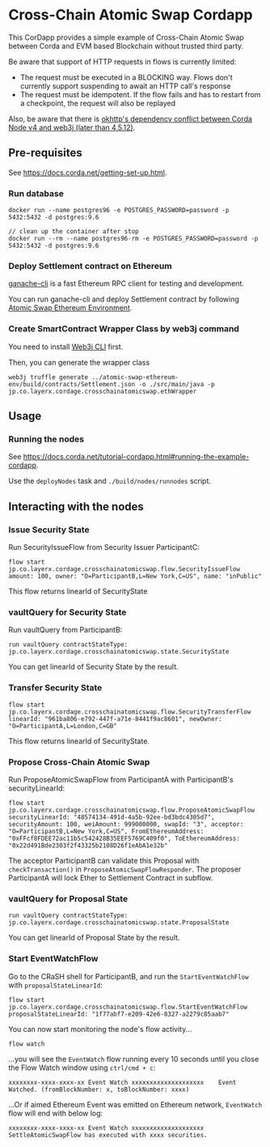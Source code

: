 # Cross-Chain Atomic Swap Cordapp
This CorDapp provides a simple example of Cross-Chain Atomic Swap between Corda and EVM based Blockchain without trusted third party.

Be aware that support of HTTP requests in flows is currently limited:

- The request must be executed in a BLOCKING way. Flows don't currently support suspending to await an HTTP call's response
- The request must be idempotent. If the flow fails and has to restart from a checkpoint, the request will also be replayed

Also, be aware that there is [okhttp's dependency conflict between Corda Node v4 and web3j (later than 4.5.12)](https://github.com/web3j/web3j/issues/1167).


## Pre-requisites
  
See https://docs.corda.net/getting-set-up.html.

### Run database
```
docker run --name postgres96 -e POSTGRES_PASSWORD=password -p 5432:5432 -d postgres:9.6

// clean up the container after stop
docker run --rm --name postgres96-rm -e POSTGRES_PASSWORD=password -p 5432:5432 -d postgres:9.6
```

### Deploy Settlement contract on Ethereum
[ganache-cli](https://github.com/trufflesuite/ganache-cli) is a fast Ethereum RPC client for testing and development.

You can run ganache-cli and deploy Settlement contract by following [Atomic Swap Ethereum Environment](../atomic-swap-ethereum-env/README.md).

### Create SmartContract Wrapper Class by web3j command
You need to install [Web3j CLI](https://docs.web3j.io/command_line_tools/) first.

Then, you can generate the wrapper class
```
web3j truffle generate ../atomic-swap-ethereum-env/build/contracts/Settlement.json -o ./src/main/java -p jp.co.layerx.cordage.crosschainatomicswap.ethWrapper
```

## Usage
### Running the nodes

See https://docs.corda.net/tutorial-cordapp.html#running-the-example-cordapp.

Use the `deployNodes` task and `./build/nodes/runnodes` script.


## Interacting with the nodes

### Issue Security State
Run SecurityIssueFlow from Security Issuer ParticipantC:

```
flow start jp.co.layerx.cordage.crosschainatomicswap.flow.SecurityIssueFlow amount: 100, owner: "O=ParticipantB,L=New York,C=US", name: "inPublic"
```
This flow returns linearId of SecurityState

### vaultQuery for Security State
Run vaultQuery from ParticipantB:

```
run vaultQuery contractStateType: jp.co.layerx.cordage.crosschainatomicswap.state.SecurityState
```
You can get linearId of Security State by the result.

### Transfer Security State

```
flow start jp.co.layerx.cordage.crosschainatomicswap.flow.SecurityTransferFlow linearId: "961ba806-e792-447f-a71e-8441f9ac8601", newOwner: "O=ParticipantA,L=London,C=GB"
```

This flow returns linearId of SecurityState.

### Propose Cross-Chain Atomic Swap
Run ProposeAtomicSwapFlow from ParticipantA with ParticipantB's securityLinearId:

```
flow start jp.co.layerx.cordage.crosschainatomicswap.flow.ProposeAtomicSwapFlow securityLinearId: "48574134-491d-4a5b-92ee-bd3bdc4305d7", securityAmount: 100, weiAmount: 999000000, swapId: "3", acceptor: "O=ParticipantB,L=New York,C=US", FromEthereumAddress: "0xFFcf8FDEE72ac11b5c542428B35EEF5769C409f0", ToEthereumAddress: "0x22d491Bde2303f2f43325b2108D26f1eAbA1e32b"
```

The acceptor ParticipantB can validate this Proposal with `checkTransaction()` in `ProposeAtomicSwapFlowResponder`.
The proposer ParticipantA will lock Ether to Settlement Contract in subflow.

### vaultQuery for Proposal State
```
run vaultQuery contractStateType: jp.co.layerx.cordage.crosschainatomicswap.state.ProposalState
```

You can get linearId of Proposal State by the result.

### Start EventWatchFlow

Go to the CRaSH shell for ParticipantB, and run the `StartEventWatchFlow` with `proposalStateLinearId`:

```
flow start jp.co.layerx.cordage.crosschainatomicswap.flow.StartEventWatchFlow proposalStateLinearId: "1f77abf7-e209-42e6-8327-a2279c85aab7"
```

You can now start monitoring the node's flow activity...

```
flow watch
```

...you will see the `EventWatch` flow running every 10 seconds until you close the Flow Watch window using `ctrl/cmd + c`:

```
xxxxxxxx-xxxx-xxxx-xx Event Watch xxxxxxxxxxxxxxxxxxxx    Event Watched. (fromBlockNumber: x, toBlockNumber: xxxx)
```

...Or if aimed Ethereum Event was emitted on Ethereum network, `EventWatch` flow will end with below log:

```
xxxxxxxx-xxxx-xxxx-xx Event Watch xxxxxxxxxxxxxxxxxxxx    SettleAtomicSwapFlow has executed with xxxx securities.
```
